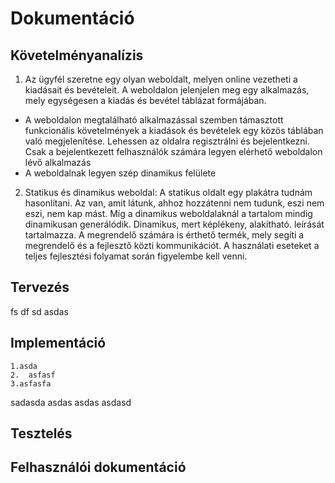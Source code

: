 # Dokumentáció

## Követelményanalízis

1. Az ügyfél szeretne egy olyan weboldalt, melyen online vezetheti a kiadásait és bevételeit. A weboldalon jelenjelen meg egy alkalmazás, mely egységesen a kiadás és bevétel táblázat formájában.

- A weboldalon megtalálható alkalmazással szemben támasztott funkcionális követelmények a kiadások és bevételek egy közös táblában való megjelenítése. Lehessen az oldalra regisztrálni és bejelentkezni. Csak a bejelentkezett felhasználók számára legyen elérhető weboldalon lévő alkalmazás
- A weboldalnak legyen szép dinamikus felülete
    
2. Statikus és dinamikus weboldal: A statikus oldalt egy plakátra tudnám hasonlítani. Az van, amit látunk, ahhoz hozzátenni nem tudunk, eszi nem eszi, nem kap mást. Míg a dinamikus weboldalaknál a tartalom mindig dinamikusan generálódik. Dinamikus, mert képlékeny, alakítható.
leírását tartalmazza. A megrendelő számára is érthető termék, mely segíti a megrendelő és a
fejlesztő közti kommunikációt. A használati eseteket a teljes fejlesztési folyamat során
figyelembe kell venni.

## Tervezés

fs
df
sd
asdas

## Implementáció
    1.asda  
    2.  asfasf
    3.asfasfa
sadasda
   asdas
   asdas
asdasd
## Tesztelés
## Felhasználói dokumentáció
